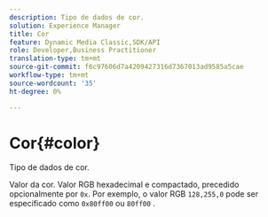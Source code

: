 ```yaml
---
description: Tipo de dados de cor.
solution: Experience Manager
title: Cor
feature: Dynamic Media Classic,SDK/API
role: Developer,Business Practitioner
translation-type: tm+mt
source-git-commit: f6c97606d7a4209427316d7367013ad9585a5cae
workflow-type: tm+mt
source-wordcount: '35'
ht-degree: 0%

---
```



# Cor{#color}

Tipo de dados de cor.

Valor da cor. Valor RGB hexadecimal e compactado, precedido opcionalmente por `0x`. Por exemplo, o valor RGB `128,255,0` pode ser especificado como `0x80ff00` ou `80ff00` .
